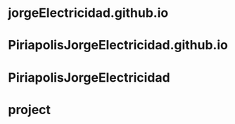 # jorgeElectricidad.github.io
# PiriapolisJorgeElectricidad.github.io
# PiriapolisJorgeElectricidad
# project

